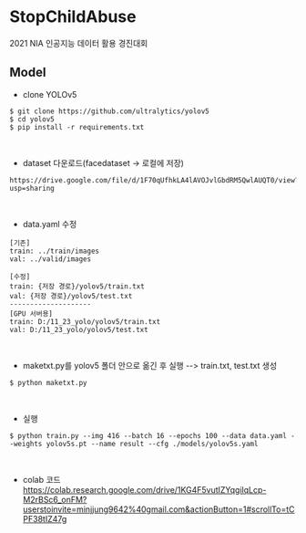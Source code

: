 ﻿# StopChildAbuse
2021 NIA 인공지능 데이터 활용 경진대회

## Model
- clone YOLOv5
```
$ git clone https://github.com/ultralytics/yolov5
$ cd yolov5
$ pip install -r requirements.txt
```
<br/>

- dataset 다운로드(facedataset -> 로컬에 저장)
```
https://drive.google.com/file/d/1F70qUfhkLA4lAVOJvlGbdRM5QwlAUQT0/view?usp=sharing
```
<br/>

- data.yaml 수정
```
[기존]
train: ../train/images
val: ../valid/images

[수정]
train: {저장 경로}/yolov5/train.txt
val: {저장 경로}/yolov5/test.txt
--------------------
[GPU 서버용]
train: D:/11_23_yolo/yolov5/train.txt
val: D:/11_23_yolo/yolov5/test.txt
```
<br/>

- maketxt.py를 yolov5 폴더 안으로 옮긴 후 실행 --> train.txt, test.txt 생성
```
$ python maketxt.py
```
<br/>

- 실행
```
$ python train.py --img 416 --batch 16 --epochs 100 --data data.yaml --weights yolov5s.pt --name result --cfg ./models/yolov5s.yaml
```
<br/>

- colab 코드
https://colab.research.google.com/drive/1KG4F5vutIZYqgilqLcp-M2rBSc6_onFM?userstoinvite=minjjung9642%40gmail.com&actionButton=1#scrollTo=tCPF38tIZ47g
